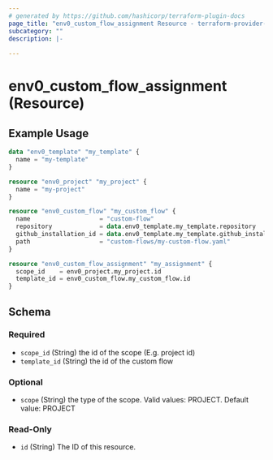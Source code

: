 ```yaml
---
# generated by https://github.com/hashicorp/terraform-plugin-docs
page_title: "env0_custom_flow_assignment Resource - terraform-provider-env0"
subcategory: ""
description: |-
  
---
```


# env0_custom_flow_assignment (Resource)



## Example Usage

```terraform
data "env0_template" "my_template" {
  name = "my-template"
}

resource "env0_project" "my_project" {
  name = "my-project"
}

resource "env0_custom_flow" "my_custom_flow" {
  name                   = "custom-flow"
  repository             = data.env0_template.my_template.repository
  github_installation_id = data.env0_template.my_template.github_installation_id
  path                   = "custom-flows/my-custom-flow.yaml"
}

resource "env0_custom_flow_assignment" "my_assignment" {
  scope_id    = env0_project.my_project.id
  template_id = env0_custom_flow.my_custom_flow.id
}
```

<!-- schema generated by tfplugindocs -->
## Schema

### Required

- `scope_id` (String) the id of the scope (E.g. project id)
- `template_id` (String) the id of the custom flow

### Optional

- `scope` (String) the type of the scope. Valid values: PROJECT. Default value: PROJECT

### Read-Only

- `id` (String) The ID of this resource.
